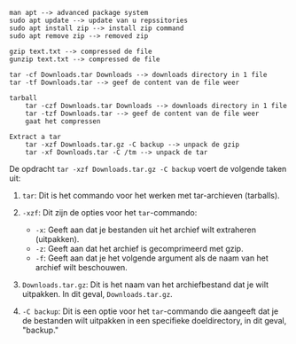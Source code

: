 ````linux
man apt --> advanced package system 
sudo apt update --> update van u repssitories
sudo apt install zip --> install zip command
sudo apt remove zip --> removed zip

gzip text.txt --> compressed de file 
gunzip text.txt --> compressed de file 

tar -cf Downloads.tar Downloads --> downloads directory in 1 file 
tar -tf Downloads.tar --> geef de content van de file weer 

tarball
	tar -czf Downloads.tar Downloads --> downloads directory in 1 file 
	tar -tzf Downloads.tar --> geef de content van de file weer 
	gaat het compressen 

Extract a tar
	tar -xzf Downloads.tar.gz -C backup --> unpack de gzip
	tar -xf Downloads.tar -C /tm --> unpack de tar

`````

De opdracht `tar -xzf Downloads.tar.gz -C backup` voert de volgende taken uit:

1. `tar`: Dit is het commando voor het werken met tar-archieven (tarballs).
    
2. `-xzf`: Dit zijn de opties voor het `tar`-commando:
    
    - `-x`: Geeft aan dat je bestanden uit het archief wilt extraheren (uitpakken).
    - `-z`: Geeft aan dat het archief is gecomprimeerd met gzip.
    - `-f`: Geeft aan dat je het volgende argument als de naam van het archief wilt beschouwen.
3. `Downloads.tar.gz`: Dit is het naam van het archiefbestand dat je wilt uitpakken. In dit geval, `Downloads.tar.gz`.
    
4. `-C backup`: Dit is een optie voor het `tar`-commando die aangeeft dat je de bestanden wilt uitpakken in een specifieke doeldirectory, in dit geval, "backup."